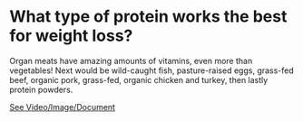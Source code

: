 # What type of protein works the best for weight loss?

Organ meats have amazing amounts of vitamins, even more than vegetables! Next would be wild-caught fish, pasture-raised eggs, grass-fed beef, organic pork, grass-fed, organic chicken and turkey, then lastly protein powders.

 [See Video/Image/Document](https://hls-player.drberg.com/asset?path=migrated-assets/what-type-of-protein-is-best-for-weight-loss-drberg)